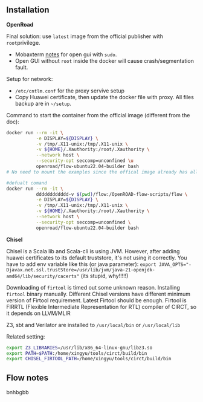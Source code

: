 ## Installation
**OpenRoad**

Final solution: use `latest` image from the official publisher with `root`privilege.

+ Mobaxterm [notes](https://blog.mobatek.net/post/how-to-keep-X11-display-after-su-or-sudo/) for open gui with `sudo`.
+ Open GUI without `root` inside the docker will cause crash/segmentation fault.

Setup for network:
+ `/etc/cntlm.conf` for the proxy servive setup
+ Copy Huawei certificate, then update the docker file with proxy.
All files backup are in `~/setup`.

Command to start the container from the official image (different from the doc):
```bash
docker run --rm -it \
           -e DISPLAY=${DISPLAY} \
           -v /tmp/.X11-unix:/tmp/.X11-unix \
           -v ${HOME}/.Xauthority:/root/.Xauthority \
           --network host \
           --security-opt seccomp=unconfined \u
           openroad/flow-ubuntu22.04-builder bash
# No need to mount the examples since the offical image already has all sources

#defualt comand
docker run --rm -it \
           dddddddddddd-v $(pwd)/flow:/OpenROAD-flow-scripts/flow \
           -e DISPLAY=${DISPLAY} \
           -v /tmp/.X11-unix:/tmp/.X11-unix \
           -v ${HOME}/.Xauthority:/root/.Xauthority \
           --network host \
           --security-opt seccomp=unconfined \
           openroad/flow-ubuntu22.04-builder bash
```
**Chisel**

Chisel is a Scala lib and Scala-cli is using JVM. 
However, after adding huawei certificates to its default truststore, it's not using it correctly. You have to add env variable like this (or java parameter):
`export JAVA_OPTS="-Djavax.net.ssl.trustStore=/usr/lib/jvm/java-21-openjdk-amd64/lib/security/cacerts"`
(its stupid, why!!!!!)

Downloading of `firtool` is timed out some unknown reason. 
Installing `firtool` binary manually. Different Chisel versions have different minimum version of Firtool requirement. Latest Firtool should be enough. Firtool is FIRRTL (Flexible Intermediate Representation for RTL) compiler of CIRCT,  so it depends on LLVM/MLIR

Z3, sbt and Verilator are installed to `/usr/local/bin` or `/usr/local/lib`

Related setting:

```sh
export Z3_LIBRARIES=/usr/lib/x86_64-linux-gnu/libz3.so
export PATH=$PATH:/home/xingyu/tools/circt/build/bin
export CHISEL_FIRTOOL_PATH=/home/xingyu/tools/circt/build/bin
```

## Flow notes
bnhbgbb
<!--stackedit_data:
eyJoaXN0b3J5IjpbMTczMzMzMzM1MCwxMjY1OTAzNDYyLDE0NT
cyMjk2MjIsMjEwNTA2NjY4NSwtNzcyODUzNDQ1LDY2NDI2OTEy
OCwyMDI4NzM3NzY5LC0yMDE1NzY3Mzg4LDE1Mjg0NDM4NDAsMT
IyMTk0MTkyMiwyNDk5ODI4MDAsMzY4MDc0NTAxLDU2MDg1Njg4
MiwxODc1MTM2NjI0LC0xNDMxMjUxOTUyLC0xMDYwMTE5NjUsLT
czNjQyNjAwMCwtMTc2NTc4OTE4MiwtMTI1NDA3MjM2NCwtMTEz
ODYwODMwMl19
-->